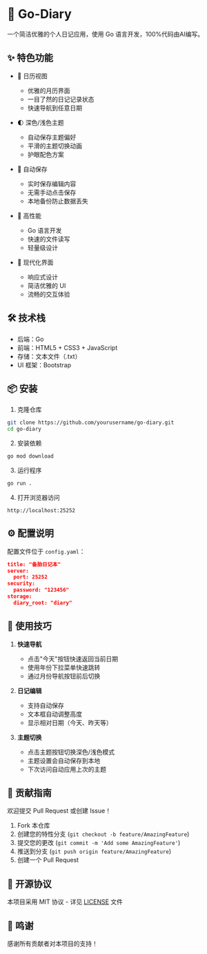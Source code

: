# 📝 Go-Diary

一个简洁优雅的个人日记应用，使用 Go 语言开发，100%代码由AI编写。

## ✨ 特色功能

- 📅 日历视图
  - 优雅的月历界面
  - 一目了然的日记记录状态
  - 快速导航到任意日期

- 🌓 深色/浅色主题
  - 自动保存主题偏好
  - 平滑的主题切换动画
  - 护眼配色方案

- 💾 自动保存
  - 实时保存编辑内容
  - 无需手动点击保存
  - 本地备份防止数据丢失

- 🚀 高性能
  - Go 语言开发
  - 快速的文件读写
  - 轻量级设计

- 🎨 现代化界面
  - 响应式设计
  - 简洁优雅的 UI
  - 流畅的交互体验

## 🛠️ 技术栈

- 后端：Go
- 前端：HTML5 + CSS3 + JavaScript
- 存储：文本文件（.txt）
- UI 框架：Bootstrap

## 📦 安装

1. 克隆仓库
```bash
git clone https://github.com/yourusername/go-diary.git
cd go-diary
```

2. 安装依赖
```bash
go mod download
```

3. 运行程序
```bash
go run .
```

4. 打开浏览器访问
```
http://localhost:25252
```

## ⚙️ 配置说明

配置文件位于 `config.yaml`：

```json
title: "备胎日记本"
server:
  port: 25252
security:
  password: "123456"
storage:
  diary_root: "diary"
```

## 🌟 使用技巧

1. **快速导航**
   - 点击"今天"按钮快速返回当前日期
   - 使用年份下拉菜单快速跳转
   - 通过月份导航按钮前后切换

2. **日记编辑**
   - 支持自动保存
   - 文本框自动调整高度
   - 显示相对日期（今天、昨天等）

3. **主题切换**
   - 点击主题按钮切换深色/浅色模式
   - 主题设置会自动保存到本地
   - 下次访问自动应用上次的主题

## 🤝 贡献指南

欢迎提交 Pull Request 或创建 Issue！

1. Fork 本仓库
2. 创建您的特性分支 (`git checkout -b feature/AmazingFeature`)
3. 提交您的更改 (`git commit -m 'Add some AmazingFeature'`)
4. 推送到分支 (`git push origin feature/AmazingFeature`)
5. 创建一个 Pull Request

## 📄 开源协议

本项目采用 MIT 协议 - 详见 [LICENSE](LICENSE) 文件

## 🙏 鸣谢

感谢所有贡献者对本项目的支持！
